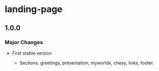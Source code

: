 # landing-page

## 1.0.0

### Major Changes

- First stable version

  - Sections: greetings, presentation, myworldx, chess, links, footer.
